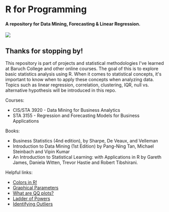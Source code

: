 # R for Programming
#### A repository for Data Mining, Forecasting & Linear Regression. 

![](/images/)

## Thanks for stopping by!
This repository is part of projects and statistical methodologies I've learned at Baruch College and other online courses. The goal of this is to explore basic statistics analysis using R. When it comes to statistical concepts, it's important to know when to apply these concepts when analyzing data. Topics such as linear regression, correlation, clustering, IQR, null vs. alternative hypothesis will be introduced in this repo.

Courses:
+ CIS/STA 3920 - Data Mining for Business Analytics
+ STA 3155 - Regression and Forecasting Models for Business Applications

Books:
+ Business Statistics (4nd edition), by Sharpe, De Veaux, and Velleman
+ Introduction to Data Mining (1st Edition) by Pang-Ning Tan, Michael Steinbach and Vipin Kumar
+ An Introduction to Statistical Learning: with Applications in R by Gareth James, Daniela Witten, Trevor Hastie and Robert Tibshirani.

Helpful links:
+ [Colors in R!](http://www.stat.columbia.edu/~tzheng/files/Rcolor.pdf)
+ [Graphical Parameters](https://www.statmethods.net/advgraphs/parameters.html)
+ [What are QQ plots?](https://data.library.virginia.edu/understanding-q-q-plots/)
+ [Ladder of Powers](http://onlinestatbook.com/2/transformations/tukey.html)
+ [Identifying Outliers](http://r-statistics.co/Outlier-Treatment-With-R.html)
